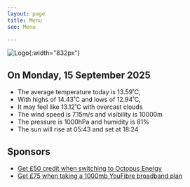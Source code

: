 ```yaml
---
layout: page
title: Menu
seo: Menu

---
```


![Logo](/images/logo.jpg){:width="832px"}

<!-- weather_marker starts -->
## On Monday, 15 September 2025

- The average temperature today is 13.59˚C,
- With highs of 14.43˚C and lows of 12.94˚C,
- It may feel like 13.12˚C with overcast clouds
- The wind speed is 7.15m/s and visibility is 10000m
- The pressure is 1000hPa and humidity is 81%
- The sun will rise at 05:43 and set at 18:24

<!-- weather_marker ends -->

## Sponsors

- [Get £50 credit when switching to Octopus Energy](https://bit.ly/3oD1nnS)
- [Get £75 when taking a 1000mb YouFibre broadband plan](https://aklam.io/91zWhU?)
